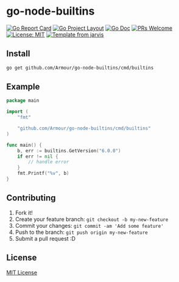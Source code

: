 # go-node-builtins

[![Go Report Card](https://goreportcard.com/badge/github.com/Armour/go-node-builtins)](https://goreportcard.com/report/github.com/Armour/go-node-builtins)
[![Go Project Layout](https://img.shields.io/badge/go-layout-blue.svg)](https://github.com/golang-standards/project-layout)
[![Go Doc](https://img.shields.io/badge/godoc-reference-blue.svg)](http://godoc.org/github.com/Armour/go-node-builtins)
[![PRs Welcome](https://img.shields.io/badge/PRs-welcome-brightgreen.svg)](http://makeapullrequest.com)
[![License: MIT](https://img.shields.io/badge/License-MIT-blue.svg)](https://opensource.org/licenses/MIT)
[![Template from jarvis](https://img.shields.io/badge/Hi-Jarvis-ff69b4.svg)](https://github.com/Armour/Jarvis)

## Install

```bash
go get github.com/Armour/go-node-builtins/cmd/builtins
```

## Example

```go
package main

import (
	"fmt"

	"github.com/Armour/go-node-builtins/cmd/builtins"
)

func main() {
	b, err := builtins.GetVersion("6.0.0")
	if err != nil {
		// handle error
	}
	fmt.Printf("%v", b)
}
```

## Contributing

1. Fork it!
1. Create your feature branch: `git checkout -b my-new-feature`
1. Commit your changes: `git commit -am 'Add some feature'`
1. Push to the branch: `git push origin my-new-feature`
1. Submit a pull request :D

## License

[MIT License](https://github.com/Armour/go-node-builtins/blob/master/LICENSE)
